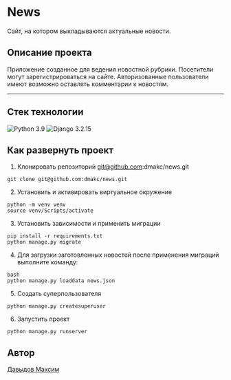 #  News

Cайт, на котором выкладываются актуальные новости.

## Описание проекта

Приложение созданное для ведения новостной рубрики.
Посетители могут зарегистрироваться на сайте.
Авторизованные пользователи имеют возможно оставлять комментарии к новостям.

___
## Стек технологии
![Python 3.9](https://img.shields.io/badge/Python-3.9-blue.svg) ![Django 3.2.15](https://img.shields.io/badge/Django-3.2.15-green.svg)

## Как развернуть проект

1. Клонировать репозиторий git@github.com:dmakc/news.git
```
git clone git@github.com:dmakc/news.git
```

2. Установить и активировать виртуальное окружение
```
python -m venv venv
source venv/Scripts/activate
```

3. Установить зависимости и применить миграции
```
pip install -r requirements.txt
python manage.py migrate
```

4. Для загрузки заготовленных новостей после применения миграций выполните команду:
```
bash
python manage.py loaddata news.json
```

5. Создать суперпользователя
```
python manage.py createsuperuser
```

6. Запустить проект
```
python manage.py runserver
```

## Автор
[Давыдов Максим](https://github.com/dmakc)
